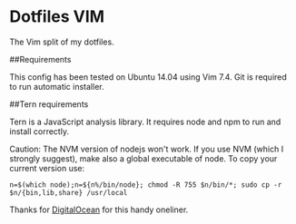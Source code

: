 Dotfiles VIM
============

The Vim split of my dotfiles.

##Requirements

This config has been tested on Ubuntu 14.04 using Vim 7.4.
Git is required to run automatic installer.

##Tern requirements

Tern is a JavaScript analysis library. 
It requires node and npm to run and install correctly.

Caution:
The NVM version of nodejs won't work. If you use NVM (which I strongly suggest),
make also a global executable of node. To copy your current version use:

    n=$(which node);n=${n%/bin/node}; chmod -R 755 $n/bin/*; sudo cp -r $n/{bin,lib,share} /usr/local

Thanks for [DigitalOcean] for this handy oneliner.

[DigitalOcean]: https://www.digitalocean.com/community/tutorials/how-to-install-node-js-with-nvm-node-version-manager-on-a-vps#installation
